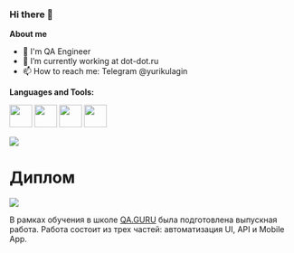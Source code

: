 ### Hi there 👋

**About me**

- 💼 I'm QA Engineer
- 🌱 I’m currently working at dot-dot.ru
- 📫 How to reach me: Telegram @yurikulagin

**Languages and Tools:**

<code><img src="/media/Java.svg" width="40"/></code>
<code><img src="media/Intelij_IDEA.svg" width="40"/></code>
<code><img src="media/postgresql.svg" width="40"/></code>
<code><img src="media/GitHub.svg" width="40"/></code>



<a href="https://github.com/webprizma/github-readme-stats"><img align="center" src="https://github-readme-stats.vercel.app/api?username=webprizma&show_icons=true&include_all_commits=true&theme=buefy&hide_border=true"/></a>

# Диплом
<code><img src="media/qaguruLogo.svg"></code>

В рамках обучения в школе <a href="QA.GURU">QA.GURU</a> была подготовлена выпускная работа.
Работа состоит из трех частей: автоматизация UI, API и Mobile App.

<a href="https://github.com/webprizma/QAGuruDiploma">
